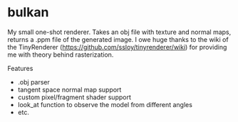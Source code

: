 # bulkan
My small one-shot renderer. Takes an obj file with texture and normal maps, returns a .ppm file of the generated image. I owe huge thanks to the wiki of the TinyRenderer (https://github.com/ssloy/tinyrenderer/wiki) for providing me with theory behind rasterization.

Features
* .obj parser
* tangent space normal map support
* custom pixel/fragment shader support
* look_at function to observe the model from different angles
* etc.
